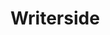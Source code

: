 # Writerside

<primary-label ref="author"/>
<secondary-label ref="2025"/>
<secondary-label ref="writing"/>
